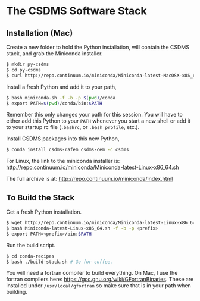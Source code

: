 The CSDMS Software Stack
========================

Installation (Mac)
------------------

Create a new folder to hold the Python installation, will contain the
CSDMS stack, and grab the Miniconda installer.

``` bash
$ mkdir py-csdms
$ cd py-csdms
$ curl http://repo.continuum.io/miniconda/Miniconda-latest-MacOSX-x86_64.sh -o miniconda.sh
```

Install a fresh Python and add it to your path,
``` bash
$ bash miniconda.sh -f -b -p $(pwd)/conda
$ export PATH=$(pwd)/conda/bin:$PATH
```
Remember this only changes your path for this session. You will have to
either add this Python to your `PATH` whenever you start a new shell or add
it to your startup rc file (`.bashrc`, or `.bash_profile`, etc.).

Install CSDMS packages into this new Python,
``` bash
$ conda install csdms-rafem csdms-cem -c csdms
```

For Linux, the link to the miniconda installer is: http://repo.continuum.io/miniconda/Miniconda-latest-Linux-x86_64.sh

The full archive is at: http://repo.continuum.io/miniconda/index.html

To Build the Stack
------------------

Get a fresh Python installation.
``` bash
$ wget http://repo.continuum.io/miniconda/Miniconda-latest-Linux-x86_64.sh
$ bash Miniconda-latest-Linux-x86_64.sh -f -b -p <prefix>
$ export PATH=<prefix>/bin:$PATH
```

Run the build script.
``` bash
$ cd conda-recipes
$ bash ./build-stack.sh # Go for coffee.
```

You will need a fortran compiler to build everything. On Mac, I use the fortran compilers here: https://gcc.gnu.org/wiki/GFortranBinaries. These are installed under ``/usr/local/gfortran`` so make sure that is in your path when building.
